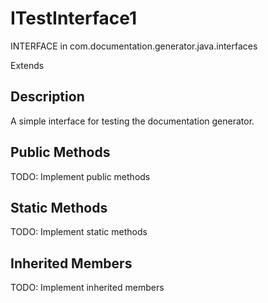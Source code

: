# ITestInterface1

INTERFACE in com.documentation.generator.java.interfaces

Extends 

## Description

A simple interface for testing the documentation generator.

## Public Methods

TODO: Implement public methods

## Static Methods

TODO: Implement static methods

## Inherited Members

TODO: Implement inherited members

